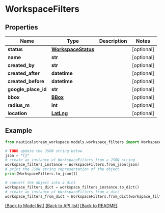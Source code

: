 # WorkspaceFilters


## Properties

Name | Type | Description | Notes
------------ | ------------- | ------------- | -------------
**status** | [**WorkspaceStatus**](WorkspaceStatus.md) |  | [optional] 
**name** | **str** |  | [optional] 
**created_by** | **str** |  | [optional] 
**created_after** | **datetime** |  | [optional] 
**created_before** | **datetime** |  | [optional] 
**google_place_id** | **str** |  | [optional] 
**bbox** | [**BBox**](BBox.md) |  | [optional] 
**radius_m** | **int** |  | [optional] 
**location** | [**LatLng**](LatLng.md) |  | [optional] 

## Example

```python
from nauticalstream_workspace.models.workspace_filters import WorkspaceFilters

# TODO update the JSON string below
json = "{}"
# create an instance of WorkspaceFilters from a JSON string
workspace_filters_instance = WorkspaceFilters.from_json(json)
# print the JSON string representation of the object
print(WorkspaceFilters.to_json())

# convert the object into a dict
workspace_filters_dict = workspace_filters_instance.to_dict()
# create an instance of WorkspaceFilters from a dict
workspace_filters_from_dict = WorkspaceFilters.from_dict(workspace_filters_dict)
```
[[Back to Model list]](../README.md#documentation-for-models) [[Back to API list]](../README.md#documentation-for-api-endpoints) [[Back to README]](../README.md)


